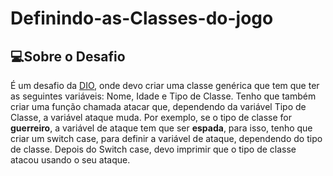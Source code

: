 # Definindo-as-Classes-do-jogo
## 💻Sobre o Desafio
É um desafio da [DIO](Dio.me), onde devo criar uma classe genérica que tem que ter as seguintes variáveis: Nome, Idade e Tipo de Classe. Tenho que também criar uma função chamada atacar que, dependendo da variável Tipo de Classe, a variável ataque muda. Por exemplo, se o tipo de classe for **guerreiro**, a variável de ataque tem que ser **espada**, para isso, tenho que criar um switch case, para definir a variável de ataque, dependendo do tipo de classe. Depois do Switch case, devo imprimir que o tipo de classe atacou usando o seu ataque.
